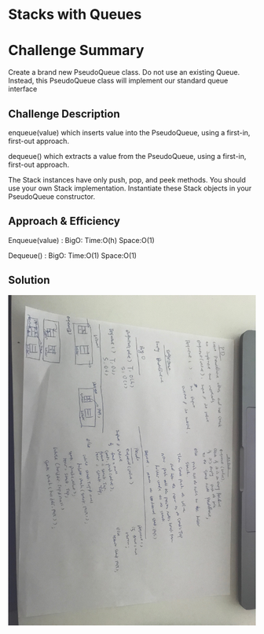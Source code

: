 # **Stacks with Queues**

# Challenge Summary

Create a brand new PseudoQueue class. Do not use an existing Queue. Instead, this PseudoQueue class will implement our standard queue interface 




## Challenge Description
enqueue(value) which inserts value into the PseudoQueue, using a first-in, first-out approach.

dequeue() which extracts a value from the PseudoQueue, using a first-in, first-out approach.

The Stack instances have only push, pop, and peek methods. You should use your own Stack implementation. Instantiate these Stack objects in your PseudoQueue constructor.

## Approach & Efficiency

Enqueue(value) : BigO: 
                       Time:O(h)
                       Space:O(1)

Dequeue() :      BigO:
                       Time:O(1)
                       Space:O(1) 
                
                 

## Solution
<!-- Embedded whiteboard image -->
![stackswithqueues](../../../../../Assets/swq.jpg)
